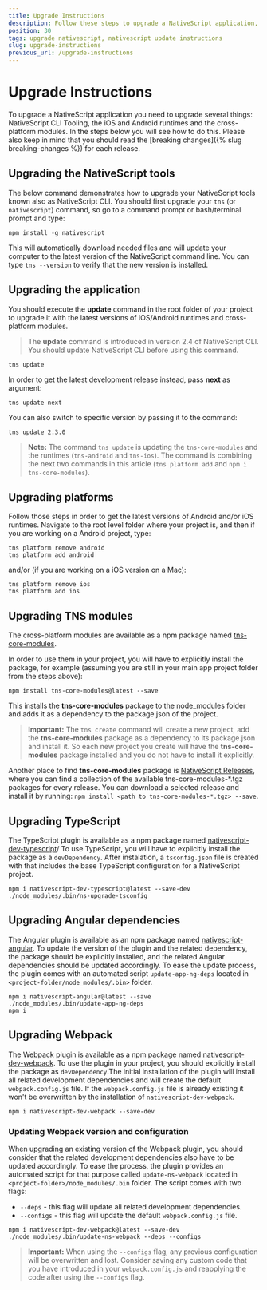 ```yaml
---
title: Upgrade Instructions
description: Follow these steps to upgrade a NativeScript application, which includes updating the CLI tooling, the iOS and Android runtimes and the cross-platform modules.
position: 30
tags: upgrade nativescript, nativescript update instructions
slug: upgrade-instructions
previous_url: /upgrade-instructions
---
```


# Upgrade Instructions

To upgrade a NativeScript application you need to upgrade several things: NativeScript CLI Tooling, the iOS and Android runtimes and the cross-platform modules. In the steps below you will see how to do this. Please also keep in mind that you should read the [breaking changes]({% slug breaking-changes %}) for each release.

## Upgrading the NativeScript tools

The below command demonstrates how to upgrade your NativeScript tools known also as NativeScript CLI.
You should first upgrade your `tns` (or `nativescript`) command, so go to a command prompt or bash/terminal prompt and type:

```
npm install -g nativescript
```

This will automatically download needed files and will update your computer to the latest version of the NativeScript command line.
You can type `tns --version` to verify that the new version is installed.

## Upgrading the application

You should execute the **update** command in the root folder of your project to upgrade it with the latest versions of iOS/Android runtimes and cross-platform modules.

>The **update** command is introduced in version 2.4 of NativeScript CLI. You should update NativeScript CLI before using this command.

```
tns update
```

In order to get the latest development release instead, pass **next** as argument:

```
tns update next
```

You can also switch to specific version by passing it to the command:

```
tns update 2.3.0
```

> **Note:** The command `tns update` is updating the `tns-core-modules` and the runtimes (`tns-android` and `tns-ios`). The command is combining the next two commands in this article (`tns platform add` and `npm i tns-core-modules`).

## Upgrading platforms

Follow those steps in order to get the latest versions of Android and/or iOS runtimes. Navigate to the root level folder where your project is, and then if you are working on a Android project, type:

```
tns platform remove android
tns platform add android
```

and/or (if you are working on a iOS version on a Mac):

```
tns platform remove ios
tns platform add ios
```

## Upgrading TNS modules

The cross-platform modules are available as a npm package named [tns-core-modules](https://www.npmjs.com/package/tns-core-modules).

In order to use them in your project, you will have to explicitly install the package, for example (assuming you are still in your main app project folder from the steps above):

```
npm install tns-core-modules@latest --save
```

This installs the **tns-core-modules** package to the node_modules folder and adds it as a dependency to the package.json of the project.

> **Important:** The `tns create` command will create a new project, add the **tns-core-modules** package as a dependency to its package.json and install it. So each new project you create will have the **tns-core-modules** package installed and you do not have to install it explicitly.

Another place to find **tns-core-modules** package is [NativeScript Releases](https://github.com/NativeScript/NativeScript/releases/), where you can find a collection of the available tns-core-modules-\*.tgz packages for every release. You can download a selected release and install it by running: `npm install <path to tns-core-modules-*.tgz> --save`.

## Upgrading TypeScript

The TypeScript plugin is available as a npm package named [nativescript-dev-typescript](https://www.npmjs.com/package/nativescript-dev-typescript)/
To use TypeScript, you will have to explicitly install the package as a `devDependency`. After instalation, a `tsconfig.json` file is created with that includes the base TypeScript configuration for a NativeScript project.

```
npm i nativescript-dev-typescript@latest --save-dev
./node_modules/.bin/ns-upgrade-tsconfig
```

## Upgrading Angular dependencies

The Angular plugin is available as an npm package named [nativescript-angular](https://www.npmjs.com/package/nativescript-angular). To update the version of the plugin and the related dependency, the package should be explicitly installed, and the related Angular dependencies should be updated accordingly. To ease the update process, the plugin comes with an automated script `update-app-ng-deps` located in `<project-folder/node_modules/.bin>` folder.

```
npm i nativescript-angular@latest --save
./node_modules/.bin/update-app-ng-deps
npm i
```

## Upgrading Webpack

The Webpack plugin is available as a npm package named [nativescript-dev-webpack](https://www.npmjs.com/package/nativescript-dev-webpack). To use the plugin in your project, you should explicitly install the package as `devDependency`.The initial installation of the plugin will install all related development dependencies and will create the default `webpack.config.js` file. If the `webpack.config.js` file is already existing it won't be overwritten by the installation of `nativescript-dev-webpack`.

```
npm i nativescript-dev-webpack --save-dev
```

### Updating Webpack version and configuration

When upgrading an existing version of the Webpack plugin, you should consider that the related development dependencies also have to be updated accordingly. To ease the process, the plugin provides an automated script for that purpose called `update-ns-webpack` located in `<project-folder>/node_modules/.bin` folder. The script comes with two flags:
- `--deps` - this flag will update all related development dependencies.
- `--configs` - this flag will update the default `webpack.config.js` file.

```
npm i nativescript-dev-webpack@latest --save-dev
./node_modules/.bin/update-ns-webpack --deps --configs
```

> **Important:** When using the `--configs` flag, any previous configuration will be overwritten and lost. Consider saving any custom code that you have introduced in your `webpack.config.js` and reapplying the code after using the `--configs` flag.
